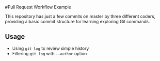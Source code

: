 #Pull Request Workflow Example

This repository has just a few commits on master by three different coders, providing a basic commit structure for learning exploring Git commands.

## Usage

* Using `git log` to review simple history
* Filtering `git log` with `--author` option
